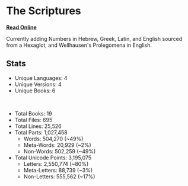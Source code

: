 # The Scriptures

**[Read Online](https://r-neal-kelly.github.io/the_scriptures/)**

Currently adding Numbers in Hebrew, Greek, Latin, and English sourced from a Hexaglot, and Wellhausen's Prolegomena in English.

## Stats

- Unique Languages: 4
- Unique Versions: 4
- Unique Books: 6

<br>

- Total Books: 19
- Total Files: 695
- Total Lines: 25,526
- Total Parts: 1,027,458
    - Words: 504,270 (~49%)
    - Meta-Words: 20,929 (~2%)
    - Non-Words: 502,259 (~49%)
- Total Unicode Points: 3,195,075
    - Letters: 2,550,774 (~80%)
    - Meta-Letters: 88,739 (~3%)
    - Non-Letters: 555,562 (~17%)
